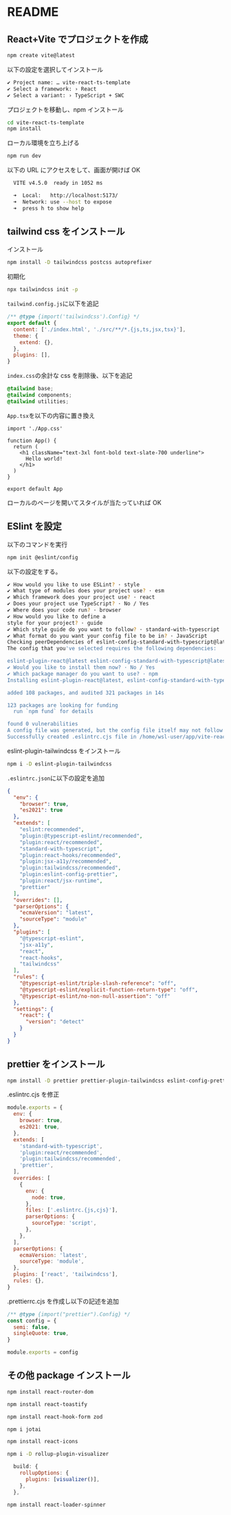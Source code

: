 # README

## React+Vite でプロジェクトを作成

```sh
npm create vite@latest
```

以下の設定を選択してインストール

```sh
✔ Project name: … vite-react-ts-template
✔ Select a framework: › React
✔ Select a variant: › TypeScript + SWC
```

プロジェクトを移動し、npm インストール

```sh
cd vite-react-ts-template
npm install
```

ローカル環境を立ち上げる

```sh
npm run dev
```

以下の URL にアクセスをして、画面が開けば OK

```sh
  VITE v4.5.0  ready in 1052 ms

  ➜  Local:   http://localhost:5173/
  ➜  Network: use --host to expose
  ➜  press h to show help
```

## tailwind css をインストール

インストール

```sh
npm install -D tailwindcss postcss autoprefixer
```

初期化

```sh
npx tailwindcss init -p
```

`tailwind.config.js`に以下を追記

```js
/** @type {import('tailwindcss').Config} */
export default {
  content: ['./index.html', './src/**/*.{js,ts,jsx,tsx}'],
  theme: {
    extend: {},
  },
  plugins: [],
}
```

`index.css`の余計な css を削除後、以下を追記

```css
@tailwind base;
@tailwind components;
@tailwind utilities;
```

`App.tsx`を以下の内容に置き換え

```tsx
import './App.css'

function App() {
  return (
    <h1 className="text-3xl font-bold text-slate-700 underline">
      Hello world!
    </h1>
  )
}

export default App
```

ローカルのページを開いてスタイルが当たっていれば OK

## ESlint を設定

以下のコマンドを実行

```sh
npm init @eslint/config
```

以下の設定をする。

```sh
✔ How would you like to use ESLint? · style
✔ What type of modules does your project use? · esm
✔ Which framework does your project use? · react
✔ Does your project use TypeScript? · No / Yes
✔ Where does your code run? · browser
✔ How would you like to define a
style for your project? · guide
✔ Which style guide do you want to follow? · standard-with-typescript
✔ What format do you want your config file to be in? · JavaScript
Checking peerDependencies of eslint-config-standard-with-typescript@latest
The config that you've selected requires the following dependencies:

eslint-plugin-react@latest eslint-config-standard-with-typescript@latest @typescript-eslint/eslint-plugin@^6.4.0 eslint@^8.0.1 eslint-plugin-import@^2.25.2 eslint-plugin-n@^15.0.0 || ^16.0.0  eslint-plugin-promise@^6.0.0 typescript@*
✔ Would you like to install them now? · No / Yes
✔ Which package manager do you want to use? · npm
Installing eslint-plugin-react@latest, eslint-config-standard-with-typescript@latest, @typescript-eslint/eslint-plugin@^6.4.0, eslint@^8.0.1, eslint-plugin-import@^2.25.2, eslint-plugin-n@^15.0.0 || ^16.0.0 , eslint-plugin-promise@^6.0.0, typescript@*

added 108 packages, and audited 321 packages in 14s

123 packages are looking for funding
  run `npm fund` for details

found 0 vulnerabilities
A config file was generated, but the config file itself may not follow your linting rules.
Successfully created .eslintrc.cjs file in /home/wsl-user/app/vite-react-ts-template
```

eslint-plugin-tailwindcss をインストール

```sh
npm i -D eslint-plugin-tailwindcss
```

`.eslintrc.json`に以下の設定を追加

```json
{
  "env": {
    "browser": true,
    "es2021": true
  },
  "extends": [
    "eslint:recommended",
    "plugin:@typescript-eslint/recommended",
    "plugin:react/recommended",
    "standard-with-typescript",
    "plugin:react-hooks/recommended",
    "plugin:jsx-a11y/recommended",
    "plugin:tailwindcss/recommended",
    "plugin:eslint-config-prettier",
    "plugin:react/jsx-runtime",
    "prettier"
  ],
  "overrides": [],
  "parserOptions": {
    "ecmaVersion": "latest",
    "sourceType": "module"
  },
  "plugins": [
    "@typescript-eslint",
    "jsx-a11y",
    "react",
    "react-hooks",
    "tailwindcss"
  ],
  "rules": {
    "@typescript-eslint/triple-slash-reference": "off",
    "@typescript-eslint/explicit-function-return-type": "off",
    "@typescript-eslint/no-non-null-assertion": "off"
  },
  "settings": {
    "react": {
      "version": "detect"
    }
  }
}
```

## prettier をインストール

```sh
npm install -D prettier prettier-plugin-tailwindcss eslint-config-prettier
```

.eslintrc.cjs を修正

```js
module.exports = {
  env: {
    browser: true,
    es2021: true,
  },
  extends: [
    'standard-with-typescript',
    'plugin:react/recommended',
    'plugin:tailwindcss/recommended',
    'prettier',
  ],
  overrides: [
    {
      env: {
        node: true,
      },
      files: ['.eslintrc.{js,cjs}'],
      parserOptions: {
        sourceType: 'script',
      },
    },
  ],
  parserOptions: {
    ecmaVersion: 'latest',
    sourceType: 'module',
  },
  plugins: ['react', 'tailwindcss'],
  rules: {},
}
```

.prettierrc.cjs を作成し以下の記述を追加

```js
/** @type {import("prettier").Config} */
const config = {
  semi: false,
  singleQuote: true,
}

module.exports = config
```

## その他 package インストール

```sh
npm install react-router-dom
```

```sh
npm install react-toastify
```

```sh
npm install react-hook-form zod
```

```sh
npm i jotai
```

```sh
npm install react-icons
```

```sh
npm i -D rollup-plugin-visualizer
```

```js
  build: {
    rollupOptions: {
      plugins: [visualizer()],
    },
  },
```

```sh
npm install react-loader-spinner
```
